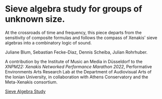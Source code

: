 # Sieve algebra study for groups of unknown size.

At the crossroads of time and frequency, this piece departs from the sensitivity of composite formulas and follows the compass of Xenakis' sieve algebras into a combinatory logic of sound.

Juliane Blum, Sebastian Fecke-Diaz, Dennis Scheiba, Julian Rohrhuber.

A contribution by the Institute of Music an Media in Düsseldorf to the *XNPM22: Xenakis Networked Performance Marathon 2022*, Performative Environments Arts Research Lab at the Department of Audiovisual Arts of the Ionian University, in collaboration with Athens Conservatory and the Meta-Xenakis consortium.


[Sieve Algebra Study](assets/sieve-algebra-01.jpg)





